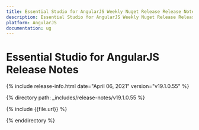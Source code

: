 ```yaml
---
title: Essential Studio for AngularJS Weekly Nuget Release Release Notes  
description: Essential Studio for AngularJS Weekly Nuget Release Release Notes  
platform: AngularJS
documentation: ug
---
```


# Essential Studio for AngularJS  Release Notes  

{% include release-info.html date="April 06, 2021"  version="v19.1.0.55" %} 


{% directory path: _includes/release-notes/v19.1.0.55 %}

{% include {{file.url}} %}

{% enddirectory %}